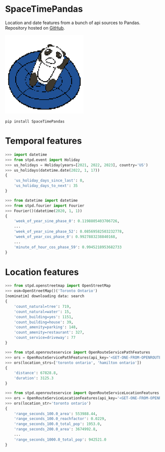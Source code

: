 # SpaceTimePandas
Location and date features from a bunch of api sources to Pandas.
Repository hosted on [GitHub](https://github.com/tianle91/SpaceTimePandas).

![icon](SpaceTimePandas.png)
```
pip install SpaceTimePandas
```


# Temporal features

```python
>>> import datetime
>>> from stpd.event import Holiday
>>> us_holidays = Holiday(years=[2021, 2022, 2023], country='US')
>>> us_holidays(datetime.date(2022, 1, 17))
{
    'us_holiday_days_since_last': 0,
    'us_holiday_days_to_next': 35
}
```

```python
>>> from datetime import datetime
>>> from stpd.fourier import Fourier
>>> Fourier()(datetime(2020, 1, 1))
{
    'week_of_year_sine_phase_0': 0.1198805403706726,
    ...
    'week_of_year_sine_phase_52': 0.08569582503232778,
    'week_of_year_cos_phase_0': 0.9927883238840168,
    ...
    'minute_of_hour_cos_phase_59': 0.9945218953682733
}
```


# Location features
```python
>>> from stpd.openstreetmap import OpenStreetMap
>>> osm=OpenStreetMap()('Toronto Ontario')
[nominatim] downloading data: search
{
    'count_natural=tree': 719, 
    'count_natural=water': 15, 
    'count_building=yes': 1151, 
    'count_building=house': 39, 
    'count_amenity=parking': 148, 
    'count_amenity=restaurant': 327, 
    'count_service=driveway': 77
}
```

```python
>>> from stpd.openrouteservice import OpenRouteServicePathFeatures
>>> ors = OpenRouteServicePathFeatures(api_key='<GET-ONE-FROM-OPENROUTESERVICE>')
>>> ors(location_strs=['toronto ontario', 'hamilton ontario'])
{
    'distance': 67828.8,
    'duration': 3125.3
}
```

```python
>>> from stpd.openrouteservice import OpenRouteServiceLocationFeatures
>>> ors = OpenRouteServiceLocationFeatures(api_key='<GET-ONE-FROM-OPENROUTESERVICE>')
>>> ors(location_str='toronto ontario')
{
    'range_seconds_100.0_area': 553988.44, 
    'range_seconds_100.0_reachfactor': 0.0229, 
    'range_seconds_100.0_total_pop': 1953.0, 
    'range_seconds_200.0_area': 3674992.8, 
    ...
    'range_seconds_1000.0_total_pop': 942521.0
}
```
